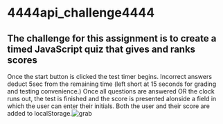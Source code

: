 # 4444api_challenge4444

## The challenge for this assignment is to create a timed JavaScript quiz that gives and ranks scores
Once the start button is clicked the test timer begins. Incorrect answers deduct 5sec from the remaining time (left short at 15 seconds for grading and testing convenience.) Once all questions are answered OR the clock runs out, the test is finished and the score is presented alonside a field in which the user can enter their initials. Both the user and their score are added to localStorage.![grab](https://user-images.githubusercontent.com/108553499/184690311-958dafcd-9678-410b-a5d0-850f290b5ad0.jpg)
